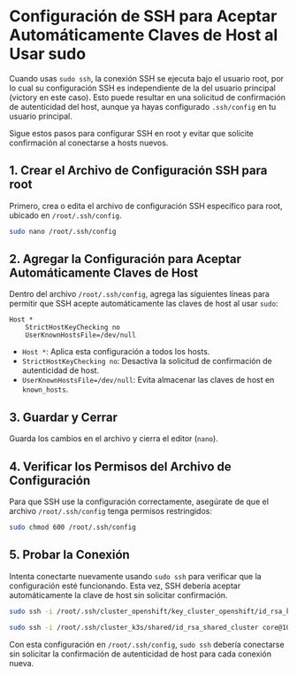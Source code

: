 # Configuración de SSH para Aceptar Automáticamente Claves de Host al Usar sudo

Cuando usas `sudo ssh`, la conexión SSH se ejecuta bajo el usuario root, por lo cual su configuración SSH es independiente de la del usuario principal (victory en este caso). Esto puede resultar en una solicitud de confirmación de autenticidad del host, aunque ya hayas configurado `.ssh/config` en tu usuario principal.

Sigue estos pasos para configurar SSH en root y evitar que solicite confirmación al conectarse a hosts nuevos.

## 1. Crear el Archivo de Configuración SSH para root

Primero, crea o edita el archivo de configuración SSH específico para root, ubicado en `/root/.ssh/config`.

```bash
sudo nano /root/.ssh/config
```

## 2. Agregar la Configuración para Aceptar Automáticamente Claves de Host

Dentro del archivo `/root/.ssh/config`, agrega las siguientes líneas para permitir que SSH acepte automáticamente las claves de host al usar `sudo`:

```plaintext
Host *
    StrictHostKeyChecking no
    UserKnownHostsFile=/dev/null
```

- `Host *`: Aplica esta configuración a todos los hosts.
- `StrictHostKeyChecking no`: Desactiva la solicitud de confirmación de autenticidad de host.
- `UserKnownHostsFile=/dev/null`: Evita almacenar las claves de host en `known_hosts`.

## 3. Guardar y Cerrar

Guarda los cambios en el archivo y cierra el editor (`nano`).

## 4. Verificar los Permisos del Archivo de Configuración

Para que SSH use la configuración correctamente, asegúrate de que el archivo `/root/.ssh/config` tenga permisos restringidos:

```bash
sudo chmod 600 /root/.ssh/config
```

## 5. Probar la Conexión

Intenta conectarte nuevamente usando `sudo ssh` para verificar que la configuración esté funcionando. Esta vez, SSH debería aceptar automáticamente la clave de host sin solicitar confirmación.

```bash
sudo ssh -i /root/.ssh/cluster_openshift/key_cluster_openshift/id_rsa_key_cluster_openshift core@10.17.4.21 -p 22
```

```bash
sudo ssh -i /root/.ssh/cluster_k3s/shared/id_rsa_shared_cluster core@10.17.3.11 -p 22
```


Con esta configuración en `/root/.ssh/config`, `sudo ssh` debería conectarse sin solicitar la confirmación de autenticidad de host para cada conexión nueva.

